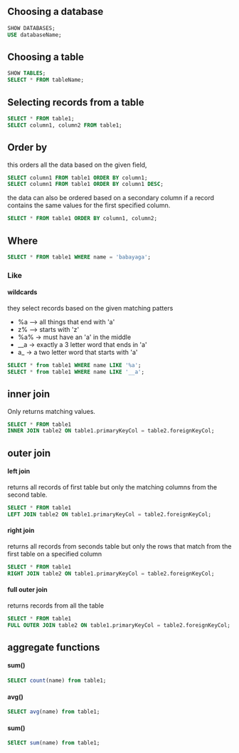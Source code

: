 ## Choosing a database
```sql
SHOW DATABASES;
USE databaseName;
```
## Choosing a table
```sql
SHOW TABLES;
SELECT * FROM tableName;
```
## Selecting records from a table
```sql
SELECT * FROM table1;
SELECT column1, column2 FROM table1;
```
## Order by 
this orders all the data based on the given field,
```sql
SELECT column1 FROM table1 ORDER BY column1;
SELECT column1 FROM table1 ORDER BY column1 DESC;
```
the data can also be ordered based on a secondary column if a record contains the same values for the first specified column.
```sql
SELECT * FROM table1 ORDER BY column1, column2;
```
## Where 
```sql
SELECT * FROM table1 WHERE name = 'babayaga';
```
### Like
#### wildcards
they select records based on the given matching patters
- %a --> all things that end with 'a'
- z% --> starts with 'z'
- %a% -> must have an 'a' in the middle
- \_\_a -> exactly a 3 letter word that ends in 'a'
- a\_ -> a two letter word that starts with 'a'

```sql
SELECT * from table1 WHERE name LIKE '%a';
SELECT * from table1 WHERE name LIKE '__a';
```

## inner join
Only returns matching values.
```sql
SELECT * FROM table1 
INNER JOIN table2 ON table1.primaryKeyCol = table2.foreignKeyCol;
```
## outer join
#### left join
returns all records of first table but only the matching columns from the second table.
```sql
SELECT * FROM table1 
LEFT JOIN table2 ON table1.primaryKeyCol = table2.foreignKeyCol;
```
#### right join
returns all records from seconds table but only the rows that match from the first table on a specified column
```sql
SELECT * FROM table1
RIGHT JOIN table2 ON table1.primaryKeyCol = table2.foreignKeyCol;
```
#### full outer join
returns records from all the table
```sql
SELECT * FROM table1 
FULL OUTER JOIN table2 ON table1.primaryKeyCol = table2.foreignKeyCol;
```
## aggregate functions
#### sum()
```sql
SELECT count(name) from table1;
```
#### avg()
```sql
SELECT avg(name) from table1;
```
#### sum()
```sql
SElECT sum(name) from table1;
```